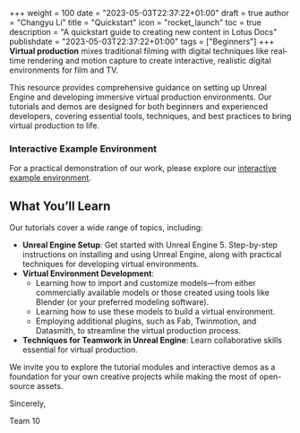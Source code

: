 +++
weight = 100
date = "2023-05-03T22:37:22+01:00"
draft = true
author = "Changyu Li"
title = "Quickstart"
icon = "rocket_launch"
toc = true
description = "A quickstart guide to creating new content in Lotus Docs"
publishdate = "2023-05-03T22:37:22+01:00"
tags = ["Beginners"]
+++
**Virtual production** mixes traditional filming with digital techniques like real‐time rendering and motion capture to create interactive, realistic digital environments for film and TV.

This resource provides comprehensive guidance on setting up Unreal Engine and developing immersive virtual production environments. Our tutorials and demos are designed for both beginners and experienced developers, covering essential tools, techniques, and best practices to bring virtual production to life.

### Interactive Example Environment

For a practical demonstration of our work, please explore our [interactive example environment](https://gektec.github.io/G10/unreal-engine-tutorial/example_environment/). 


## What You’ll Learn

Our tutorials cover a wide range of topics, including:

- **Unreal Engine Setup**: Get started with Unreal Engine 5. Step-by-step instructions on installing and using Unreal Engine, along with practical techniques for developing virtual environments.
- **Virtual Environment Development**: 
  - Learning how to import and customize models—from either commercially available models or those created using tools like Blender (or your preferred modeling software). 
  - Learning how to use these models to build a virtual environment.
  - Employing additional plugins, such as Fab, Twinmotion, and Datasmith, to streamline the virtual production process.
- **Techniques for Teamwork in Unreal Engine**: Learn collaborative skills essential for virtual production.

We invite you to explore the tutorial modules and interactive demos as a foundation for your own creative projects while making the most of open-source assets.


Sincerely,

Team 10
